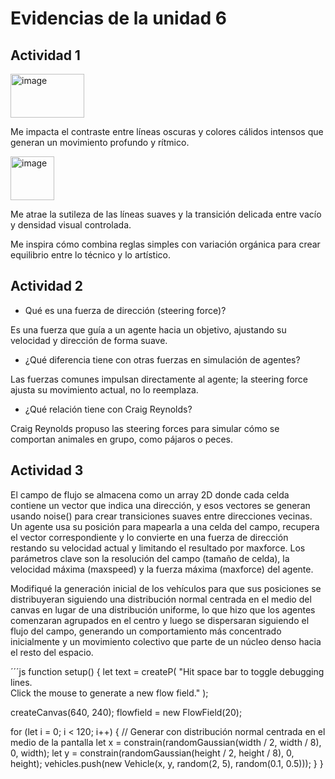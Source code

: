 # Evidencias de la unidad 6


## Actividad 1

<img width="118" height="70" alt="image" src="https://github.com/user-attachments/assets/1a970cad-db56-45a7-9f9f-468a63babb7c" />

Me impacta el contraste entre líneas oscuras y colores cálidos intensos que generan un movimiento profundo y rítmico.

<img width="70" height="70" alt="image" src="https://github.com/user-attachments/assets/c6e622a3-7b5e-462a-9aac-5e7076993b25" />

Me atrae la sutileza de las líneas suaves y la transición delicada entre vacío y densidad visual controlada.

Me inspira cómo combina reglas simples con variación orgánica para crear equilibrio entre lo técnico y lo artístico.

## Actividad 2 

- Qué es una fuerza de dirección (steering force)?

Es una fuerza que guía a un agente hacia un objetivo, ajustando su velocidad y dirección de forma suave.

- ¿Qué diferencia tiene con otras fuerzas en simulación de agentes?

Las fuerzas comunes impulsan directamente al agente; la steering force ajusta su movimiento actual, no lo reemplaza.

- ¿Qué relación tiene con Craig Reynolds?

Craig Reynolds propuso las steering forces para simular cómo se comportan animales en grupo, como pájaros o peces.

## Actividad 3

El campo de flujo se almacena como un array 2D donde cada celda contiene un vector que indica una dirección, y esos vectores se generan usando noise() para crear transiciones suaves entre direcciones vecinas. Un agente usa su posición para mapearla a una celda del campo, recupera el vector correspondiente y lo convierte en una fuerza de dirección restando su velocidad actual y limitando el resultado por maxforce. Los parámetros clave son la resolución del campo (tamaño de celda), la velocidad máxima (maxspeed) y la fuerza máxima (maxforce) del agente.

Modifiqué la generación inicial de los vehículos para que sus posiciones se distribuyeran siguiendo una distribución normal centrada en el medio del canvas en lugar de una distribución uniforme, lo que hizo que los agentes comenzaran agrupados en el centro y luego se dispersaran siguiendo el flujo del campo, generando un comportamiento más concentrado inicialmente y un movimiento colectivo que parte de un núcleo denso hacia el resto del espacio.

´´´js 
function setup() {
  let text = createP(
    "Hit space bar to toggle debugging lines.<br>Click the mouse to generate a new flow field."
  );

  createCanvas(640, 240);
  flowfield = new FlowField(20);

  for (let i = 0; i < 120; i++) {
    // Generar con distribución normal centrada en el medio de la pantalla
    let x = constrain(randomGaussian(width / 2, width / 8), 0, width);
    let y = constrain(randomGaussian(height / 2, height / 8), 0, height);
    vehicles.push(new Vehicle(x, y, random(2, 5), random(0.1, 0.5)));
  }
}
```


